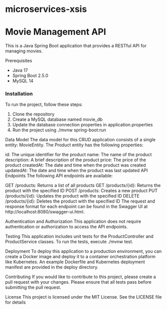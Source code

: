 # microservices-xsis

# Movie Management API
This is a Java Spring Boot application that provides a RESTful API for managing movies.

Prerequisites
- Java 17
- Spring Boot 2.5.0
- MySQL 14

### Installation
To run the project, follow these steps:

1. Clone the repository
2. Create a MySQL database named movie_db
3. Update the database connection properties in application.properties
4. Run the project using ./mvnw spring-boot:run

Data Model
The data model for this CRUD application consists of a single entity: MovieEntity. The Product entity has the following properties:

id: The unique identifier for the product
name: The name of the product
description: A brief description of the product
price: The price of the product
createdAt: The date and time when the product was created
updatedAt: The date and time when the product was last updated
API Endpoints
The following API endpoints are available:

GET /products: Returns a list of all products
GET /products/{id}: Returns the product with the specified ID
POST /products: Creates a new product
PUT /products/{id}: Updates the product with the specified ID
DELETE /products/{id}: Deletes the product with the specified ID
The request and response format for each endpoint can be found in the Swagger UI at http://localhost:8080/swagger-ui.html.

Authentication and Authorization
This application does not require authentication or authorization to access the API endpoints.

Testing
This application includes unit tests for the ProductController and ProductService classes. To run the tests, execute ./mvnw test.

Deployment
To deploy this application to a production environment, you can create a Docker image and deploy it to a container orchestration platform like Kubernetes. An example Dockerfile and Kubernetes deployment manifest are provided in the deploy directory.

Contributing
If you would like to contribute to this project, please create a pull request with your changes. Please ensure that all tests pass before submitting the pull request.

License
This project is licensed under the MIT License. See the LICENSE file for details

